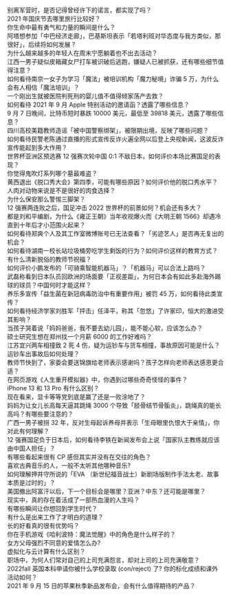 别离军营时，是否记得曾经许下的诺言，都实现了吗？  
2021 年国庆节去哪里旅行比较好？  
你生命中最有勇气和力量的瞬间是什么？  
阿塔想参加「中巴经济走廊」，巴基斯坦表示「若塔利班对华态度与我方类似，那很好」，后续将如何发展？  
为什么越来越多的年轻人在周末宁愿躺着也不出去活动？  
江西一男子疑似皮箱藏女尸打车被识破后逃跑，嫌疑人已被抓获，还有哪些细节值得注意？  
如何看待南京一女子为学习「魔法」被培训机构「魔力秘境」诈骗 5 万，为什么会有人相信「魔法培训」？  
一个刚出生就被医院判死刑的婴儿值不值得倾家荡产去救？  
如何看待 2021 年 9 月 Apple 特别活动的邀请函？透露了哪些信息？  
9 月 7 日晚间，比特币短时暴跌 10000 美元，最低至  39818 美元，透露了哪些信息？  
四川高校美籍教师造谣「被中国警察绑架」，被限期出境，反映了哪些问题？  
如何看待民警老陈通过直播的形式宣传反诈火遍全网以后登上央视新闻，这波反诈宣传能起到多大作用？  
世界杯亚洲区预选赛 12 强赛次轮中国 0:1 不敌日本，如何评价本场比赛国足的表现？  
你觉得鬼吹灯系列哪个墓最难盗？  
黄西退出《脱口秀大会》第四季，可能有哪些原因？如何评价他的脱口秀水平？  
人肉对动物来说是不是很好的肉食选择？  
为什么保安那么警惕三脚架？  
12 强赛两连败之后，国足冲击 2022 世界杯的前景如何？机会还有多大？  
都是刘和平编剧，为什么《雍正王朝》当年收视爆火而《大明王朝 1566》却遇冷直到十年后才小范围火起来？  
如何看待郑爽个人及其工作室微博账号已无法查看？「劣迹艺人」是否再无复出的机会？  
如何看待湖南一校长站垃圾桶旁吃学生剩饭的行为？如何评价这样的教育方式？  
有什么清新脱俗的教师节祝福？  
如何评价小鹏发布的「可骑乘智能机器马」？「机器马」可以合法上路吗？  
武磊称看到日本队员回欧洲的场面要「正视差距」，为何日本会有如此多赴海外踢球的球员？中国何时才能这样？  
养乐多宣传「益生菌在新冠病毒防治中有重要作用」被罚 45 万，如何看待此类宣传？  
如何看待经济学家刘胜军「抨击」任泽平，称其「忽悠」了许家印，恒大的激进受其影响？  
当孩子哭着说「妈妈爸爸，我不要去幼儿园」，能不能心软，应该怎么办？  
硕士研究生想在郑州找一个月薪 6000 的工作好难吗？  
江苏宜兴两车相撞致 2 死 4 伤，疑为运钞车与货车相撞，事故原因可能是什么？运钞车出事故后如何处理？  
教师节快到了，家委会要送锦旗给老师表示感谢吗？孩子怎样向老师表达感恩更合适？  
在网页游戏《人生重开模拟器》中，你遇到过哪些奇奇怪怪的事件？  
iPhone 13 和 13 Pro 有什么区别？  
现在看来，显卡等等党到底是赢了还是一败涂地了？  
妈妈为让女儿长高每天逼其跳绳 3000 个导致「胫骨结节骨骺炎」，跳绳真的能长高吗？有哪些要注意的？  
广西一男子被拐 32 年，反对生母起诉养母并表示「生母眼里仇恨大于亲情」，你对此有何理解？  
12 强赛国足负于日本后，如何看待李铁在新闻发布会上说「国家队主教练就应该由中国人担任」？  
有哪些看起来很有 CP 感但其实并没有在交往的角色？  
喜欢古典音乐的人，一般不太听其他哪种音乐?  
如何理解押井守所说的「EVA （新世纪福音战士）新剧场版制作手法太老、故事本质是过时的」？  
美国撤出阿富汗以后，下一个目标会是哪里？亚洲？中东？还可能是哪里？  
现实中，真的存在着活成了一部热血漫的人生吗？  
有哪些瞬间让你想回到学生时代？  
有什么是出来工作了才明白的道理？  
长的好看真的很有优势吗？  
你在手机游戏《哈利波特：魔法觉醒》中的角色是什么样子的？  
女方父母强烈不同意的爱情怎么办?  
虚拟化与云计算有什么区别？  
职场中，为何人们常对自己的上司充满怨言，却对上司的上司充满敬意？  
2022fall 英国本科申请你被什么学校录取 (con/reject) 了? 你的标化成绩和课外活动如何？  
2021 年 9 月 15 日的苹果秋季新品发布会，会有什么值得期待的产品？  
